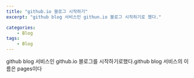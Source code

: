 ```yaml
---
title: "github.io 블로그 시작하기"
excerpt: "github blog 서비스인 githun.io 블로그 시작하기로 했다."

categories:
    - Blog
tags:
    - Blog
---
```

github blog 서비스인 github.io 블로그를 시작하기로했다.github blog 서비스의 이름은 pages이다